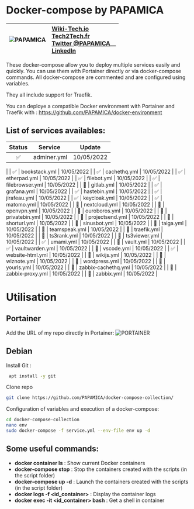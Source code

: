 
# Docker-compose by PAPAMICA
|  ![PAPAMICA](https://zupimages.net/up/20/04/7vtd.png) |  [Wiki-Tech.io](https://Wiki-Tech.io/)<br/> [Tech2Tech.fr](https://www.tech2tech.fr/) <br/> [Twitter @PAPAMICA__](https://twitter.com/PAPAMICA__) <br/> [LinkedIn](https://www.linkedin.com/in/mickael-asseline/)<br/> |
|:--------:| :-------------|


These docker-compose allow you to deploy multiple services easily and quickly. You can use them with Portainer directly or via docker-compose commands.
All docker-compose are commented and are configured using variables.

They all include support for Traefik.

You can deploye a compatible Docker environment with Portainer and Traefik with :
https://github.com/PAPAMICA/docker-environment



## List of services availables:
| Status | Service | Update |
|:--:|--|--|
| ✅ | adminer.yml | 10/05/2022
 |
| ✅ | bookstack.yml | 10/05/2022
 |
| ✅ | cachethq.yml | 10/05/2022
 |
| ✅ | etherpad.yml | 10/05/2022
 |
| ✅ | filebot.yml | 10/05/2022
 |
| ✅ | filebrowser.yml | 10/05/2022
 |
| 🚸 | gitlab.yml | 10/05/2022
 |
| ✅ | grafana.yml | 10/05/2022
 |
| ✅ | hastebin.yml | 10/05/2022
 |
| ✅ | jirafeau.yml | 10/05/2022
 |
| ✅ | keycloak.yml | 10/05/2022
 |
| ✅ | matomo.yml | 10/05/2022
 |
| 🚸 | nextcloud.yml | 10/05/2022
 |
| 🚸 | openvpn.yml | 10/05/2022
 |
| 🚸 | ouroboros.yml | 10/05/2022
 |
| 🚸 | privatebin.yml | 10/05/2022
 |
| 🚸 | projectsend.yml | 10/05/2022
 |
| 🚸 | shorturl.yml | 10/05/2022
 |
| 🚸 | sinusbot.yml | 10/05/2022
 |
| 🚸 | taiga.yml | 10/05/2022
 |
| 🚸 | teamspeak.yml | 10/05/2022
 |
| 🚸 | traefik.yml | 10/05/2022
 |
| 🚸 | ts3rank.yml | 10/05/2022
 |
| 🚸 | ts3viewer.yml | 10/05/2022
 |
| ✅ | umami.yml | 10/05/2022
 |
| 🚸 | vault.yml | 10/05/2022
 |
| ✅ | vaultwarden.yml | 10/05/2022
 |
| 🚸 | vscode.yml | 10/05/2022
 |
| ✅ | website-html.yml | 10/05/2022
 |
| 🚸 | wikijs.yml | 10/05/2022
 |
| 🚸 | wiznote.yml | 10/05/2022
 |
| 🚸 | wordpress.yml | 10/05/2022
 |
| 🚸 | yourls.yml | 10/05/2022
 |
| 🚸 | zabbix-cachethq.yml | 10/05/2022
 |
| 🚸 | zabbix-proxy.yml | 10/05/2022
 |
| 🚸 | zabbix.yml | 10/05/2022
 |


# Utilisation
## Portainer
Add the URL of my repo directly in Portainer:
![PORTAINER](https://i.imgur.com/M49ssCN.png)

## Debian
Install Git :
```bash
 apt install -y git
```

Clone repo
```bash
git clone https://github.com/PAPAMICA/docker-compose-collection/
```


Configuration of variables and execution of a docker-compose:
```bash
cd docker-compose-collection
nano env
sudo docker-compose -f service.yml --env-file env up -d
```
## Some useful commands:

-   **docker container ls** : Show current Docker containers
-   **docker-compose stop** : Stop the containers created with the scripts (in the script folder)
- **docker-compose up -d** : Launch the containers created with the scripts (in the script folder)
-   **docker logs -f <id_container>** : Display the container logs
-   **docker exec -it <id_container> bash** : Get a shell in container
